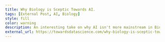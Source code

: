 ```yaml
---
title: Why Biology is Sceptic Towards AI.
tags: [External Post, AI, Biology]
style: fill
color: warning
description: An interesting take on why AI isn't more mainstream in Biology.
external_url: https://towardsdatascience.com/why-biology-is-sceptic-towards-ai-176e5747758c
---
```

